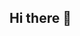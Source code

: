 ## Hi there 👋

<!--
**eren851209/eren851209** is a ✨ _special_ ✨ repository because its `README.md` (this file) appears on your GitHub profile.

Here are some ideas to get you started:

- 🔭 I’m currently working on the 慈惠堂專案, which aims to provide community support and resources.
- 🌱 I’m currently learning about web development and community engagement strategies.
- 👯 I’m looking to collaborate on projects that focus on social impact and community service.
- 🤔 I’m looking for help with implementing features related to user engagement and resource management.
- 💬 Ask me about the mission of 慈惠堂 and how you can get involved.
- 📫 How to reach me: allen54091209@gmail.com
- 😄 Pronouns: eren851209
- ⚡ Fun fact: 慈惠堂專案致力於改善社區生活品質，並提供多樣化的服務。
-->
